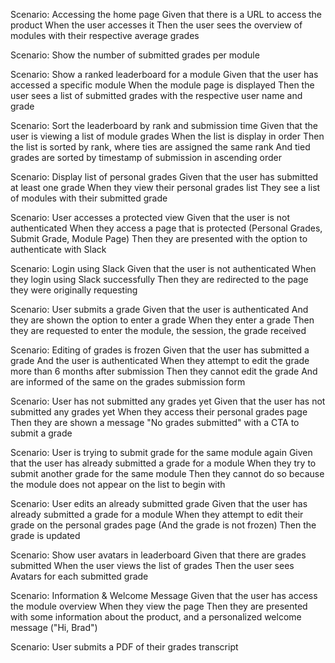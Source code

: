 
Scenario: Accessing the home page
Given that there is a URL to access the product
When the user accesses it
Then the user sees the overview of modules with their respective average grades

Scenario: Show the number of submitted grades per module

Scenario: Show a ranked leaderboard for a module
Given that the user has accessed a specific module
When the module page is displayed
Then the user sees a list of submitted grades with the respective user name and grade

Scenario: Sort the leaderboard by rank and submission time
Given that the user is viewing a list of module grades
When the list is display in order
Then the list is sorted by rank, where ties are assigned the same rank
And tied grades are sorted by timestamp of submission in ascending order

Scenario: Display list of personal grades 
Given that the user has submitted at least one grade 
When they view their personal grades list 
They see a list of modules with their submitted grade 

Scenario: User accesses a protected view
Given that the user is not authenticated
When they access a page that is protected (Personal Grades, Submit Grade, Module Page)
Then they are presented with the option to authenticate with Slack

Scenario: Login using Slack
Given that the user is not authenticated
When they login using Slack successfully
Then they are redirected to the page they were originally requesting

Scenario: User submits a grade
Given that the user is authenticated
And they are shown the option to enter a grade
When they enter a grade
Then they are requested to enter the module, the session, the grade received

Scenario: Editing of grades is frozen
Given that the user has submitted a grade
And the user is authenticated
When they attempt to edit the grade more than 6 months after submission
Then they cannot edit the grade
And are informed of the same on the grades submission form

Scenario: User has not submitted any grades yet
Given that the user has not submitted any grades yet 
When they access their personal grades page
Then they are shown a message "No grades submitted" with a CTA to submit a grade

Scenario: User is trying to submit grade for the same module again
Given that the user has already submitted a grade for a module
When they try to submit another grade for the same module
Then they cannot do so because the module does not appear on the list to begin with

Scenario: User edits an already submitted grade
Given that the user has already submitted a grade for a module
When they attempt to edit their grade on the personal grades page
(And the grade is not frozen)
Then the grade is updated

Scenario: Show user avatars in leaderboard 
Given that there are grades submitted
When the user views the list of grades
Then the user sees Avatars for each submitted grade

Scenario: Information & Welcome Message
Given that the user has access the module overview
When they view the page
Then they are presented with some information about the product, and a personalized welcome message ("Hi, Brad")

Scenario: User submits a PDF of their grades transcript
